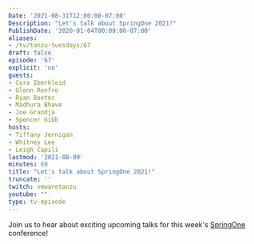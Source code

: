 ```yaml
---
Date: '2021-08-31T12:00:00-07:00'
Description: "Let's talk about SpringOne 2021!"
PublishDate: '2020-01-04T00:00:00-07:00'
aliases:
- /tv/tanzu-tuesdays/67
draft: false
episode: '67'
explicit: 'no'
guests:
- Cora Iberkleid
- Glenn Renfro
- Ryan Baxter
- Madhura Bhave
- Joe Grandja
- Spencer Gibb
hosts:
- Tiffany Jernigan
- Whitney Lee
- Leigh Capili
lastmod: '2021-08-09'
minutes: 60
title: "Let's talk about SpringOne 2021!"
truncate: ''
twitch: vmwaretanzu
youtube: ""
type: tv-episode
---
```


Join us to hear about exciting upcoming talks for this week's [SpringOne](https://springone.io) conference!